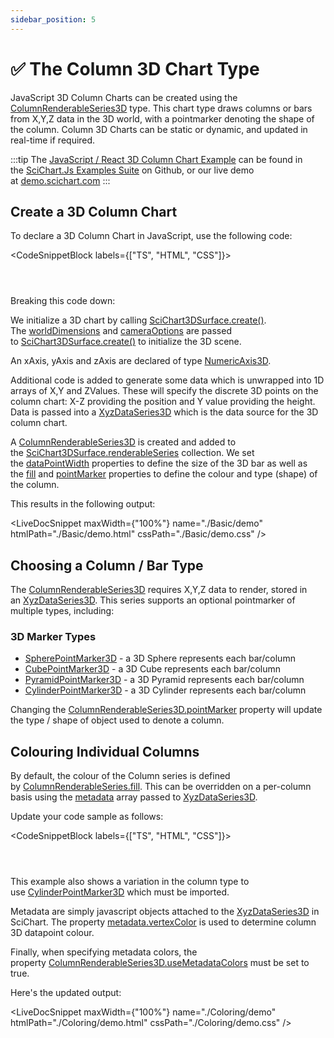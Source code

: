 ```yaml
---
sidebar_position: 5
---
```


# ✅ The Column 3D Chart Type

JavaScript 3D Column Charts can be created using the [ColumnRenderableSeries3D](https://www.scichart.com/documentation/js/current/typedoc/classes/columnrenderableseries3d.html) type. This chart type draws columns or bars from X,Y,Z data in the 3D world, with a pointmarker denoting the shape of the column. Column 3D Charts can be static or dynamic, and updated in real-time if required.

:::tip
The [JavaScript / React 3D Column Chart Example](https://demo.scichart.com/react/3d-column-chart) can be found in the [SciChart.Js Examples Suite](https://github.com/abtsoftware/scichart.js.examples) on Github, or our live demo at [demo.scichart.com](https://demo.scichart.com/)
:::

<ChartFromSciChartDemo src="https://demo.scichart.com/iframe/3d-column-chart" title="3D Column Chart" description="showing a variety of line options in SciChart.js." />


Create a 3D Column Chart
------------------------

To declare a 3D Column Chart in JavaScript, use the following code:

<CodeSnippetBlock labels={["TS", "HTML", "CSS"]}>
```ts {} showLineNumbers file=./Basic/demo.ts start=region_A_start end=region_A_end

```
```html showLineNumbers file=./Basic/demo.html
```
```css showLineNumbers file=./Basic/demo.css
```
</CodeSnippetBlock>

Breaking this code down:

We initialize a 3D chart by calling [SciChart3DSurface.create()](https://www.scichart.com/documentation/js/current/typedoc/classes/scichart3dsurface.html#create). The [worldDimensions](https://www.scichart.com/documentation/js/current/typedoc/classes/scichart3dsurface.html#worlddimensions) and [cameraOptions](https://www.scichart.com/documentation/js/current/typedoc/interfaces/icameraoptions.html) are passed to [SciChart3DSurface.create()](https://www.scichart.com/documentation/js/current/typedoc/classes/scichart3dsurface.html#create) to initialize the 3D scene.

An xAxis, yAxis and zAxis are declared of type [NumericAxis3D](https://www.scichart.com/documentation/js/current/typedoc/classes/numericaxis3d.html).

Additional code is added to generate some data which is unwrapped into 1D arrays of X,Y and ZValues. These will specify the discrete 3D points on the column chart: X-Z providing the position and Y value providing the height. Data is passed into a [XyzDataSeries3D](https://www.scichart.com/documentation/js/current/typedoc/classes/xyzdataseries3d.html) which is the data source for the 3D column chart.

A [ColumnRenderableSeries3D](https://www.scichart.com/documentation/js/current/typedoc/classes/columnrenderableseries3d.html) is created and added to the [SciChart3DSurface.renderableSeries](https://www.scichart.com/documentation/js/current/typedoc/classes/scichart3dsurface.html#renderableseries) collection. We set the [dataPointWidth](https://www.scichart.com/documentation/js/current/typedoc/interfaces/columnrenderableseries3doptions.html#datapointwidthx) properties to define the size of the 3D bar as well as the [fill](https://www.scichart.com/documentation/js/current/typedoc/interfaces/columnrenderableseries3doptions.html#fill) and [pointMarker](https://www.scichart.com/documentation/js/current/typedoc/interfaces/columnrenderableseries3doptions.html#pointmarker) properties to define the colour and type (shape) of the column.

This results in the following output:

<LiveDocSnippet maxWidth={"100%"} name="./Basic/demo" htmlPath="./Basic/demo.html" cssPath="./Basic/demo.css" />

Choosing a Column / Bar Type
----------------------------

The [ColumnRenderableSeries3D](https://www.scichart.com/documentation/js/current/typedoc/classes/columnrenderableseries3d.html) requires X,Y,Z data to render, stored in an [XyzDataSeries3D](https://www.scichart.com/documentation/js/current/typedoc/classes/xyzdataseries3d.html). This series supports an optional pointmarker of multiple types, including:

### 3D Marker Types

*   [SpherePointMarker3D](https://www.scichart.com/documentation/js/current/typedoc/classes/spherepointmarker3d.html) - a 3D Sphere represents each bar/column
*   [CubePointMarker3D](https://www.scichart.com/documentation/js/current/typedoc/classes/cubepointmarker3d.html) - a 3D Cube represents each bar/column
*   [PyramidPointMarker3D](https://www.scichart.com/documentation/js/current/typedoc/classes/pyramidpointmarker3d.html) - a 3D Pyramid represents each bar/column
*   [CylinderPointMarker3D](https://www.scichart.com/documentation/js/current/typedoc/classes/cylinderpointmarker3d.html) - a 3D Cylinder represents each bar/column

Changing the [ColumnRenderableSeries3D.pointMarker](https://www.scichart.com/documentation/js/current/typedoc/interfaces/columnrenderableseries3doptions.html#pointmarker) property will update the type / shape of object used to denote a column.

Colouring Individual Columns
----------------------------

By default, the colour of the Column series is defined by [ColumnRenderableSeries.fill](https://www.scichart.com/documentation/js/current/typedoc/classes/columnrenderableseries3d.html#fill). This can be overridden on a per-column basis using the [metadata](https://www.scichart.com/documentation/js/current/typedoc/classes/xyzdataseries3d.html#metadata) array passed to [XyzDataSeries3D](https://www.scichart.com/documentation/js/current/typedoc/classes/xyzdataseries3d.html).

Update your code sample as follows:

<CodeSnippetBlock labels={["TS", "HTML", "CSS"]}>
```ts {} showLineNumbers file=./Coloring/demo.ts start=region_A_start end=region_A_end

```
```html showLineNumbers file=./Coloring/demo.html
```
```css showLineNumbers file=./Coloring/demo.css
```
</CodeSnippetBlock>

This example also shows a variation in the column type to use [CylinderPointMarker3D](https://www.scichart.com/documentation/js/current/typedoc/classes/cylinderpointmarker3d.html) which must be imported.

Metadata are simply javascript objects attached to the [XyzDataSeries3D](scichart.com/documentation/js/current/typedoc/classes/xyzdataseries3d.html) in SciChart. The property [metadata.vertexColor](https://www.scichart.com/documentation/js/current/typedoc/interfaces/ipointmetadata3d.html#vertexcolor) is used to determine column 3D datapoint colour.

Finally, when specifying metadata colors, the property [ColumnRenderableSeries3D.useMetadataColors](https://www.scichart.com/documentation/js/current/typedoc/classes/columnrenderableseries3d.html#usemetadatacolors) must be set to true.

Here's the updated output:

<LiveDocSnippet maxWidth={"100%"} name="./Coloring/demo" htmlPath="./Coloring/demo.html" cssPath="./Coloring/demo.css" />